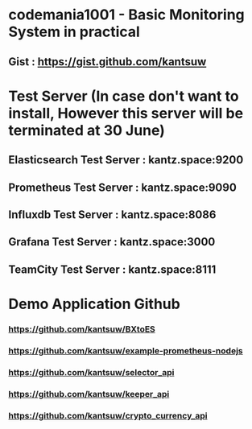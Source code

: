 # codemania1001 - Basic Monitoring System in practical

## Gist : https://gist.github.com/kantsuw

# Test Server (In case don't want to install, However this server will be terminated at 30 June) 
## Elasticsearch Test Server  : kantz.space:9200
## Prometheus Test Server  : kantz.space:9090
## Influxdb Test Server  : kantz.space:8086
## Grafana Test Server  : kantz.space:3000
## TeamCity Test Server  : kantz.space:8111

# Demo Application Github 
### https://github.com/kantsuw/BXtoES
### https://github.com/kantsuw/example-prometheus-nodejs
### https://github.com/kantsuw/selector_api
### https://github.com/kantsuw/keeper_api
### https://github.com/kantsuw/crypto_currency_api
